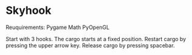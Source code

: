 # Skyhook

Reuquirements:
Pygame
Math
PyOpenGL

Start with 3 hooks. The cargo starts at a fixed position. Restart cargo by pressing the upper arrow key. Release cargo by pressing spacebar.

